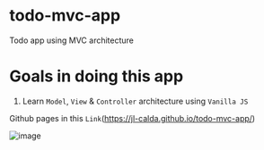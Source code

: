 # todo-mvc-app
Todo app using MVC architecture

# Goals in doing this app
1) Learn `Model`, `View` & `Controller` architecture using `Vanilla JS`

Github pages in this `Link`(https://jl-calda.github.io/todo-mvc-app/)

![image](https://user-images.githubusercontent.com/102973841/220001931-39f45dfd-827f-4172-8786-ab62b0d7bad2.png)
